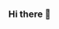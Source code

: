 ### Hi there 👋

<!--
**Zaclabit/Zaclabit** is a ✨ _special_ ✨ repository because its `README.md` (this file) appears on your GitHub profile.

Here are some ideas to get you started:

- 🔭 I’m currently working on CS1200
- 🌱 I’m currently learning GitHub
- 👯 I’m looking to collaborate on coding project
- 🤔 I’m looking for help with improving and learning more about coding
- 💬 Ask me about tennis!
- 📫 How to reach me: zbranden6@gmail.com or labit.z@northeastern.edu
- 😄 Pronouns: he/him
- ⚡ Fun fact: I drive a 2003 Honda Ridgeline
-->
